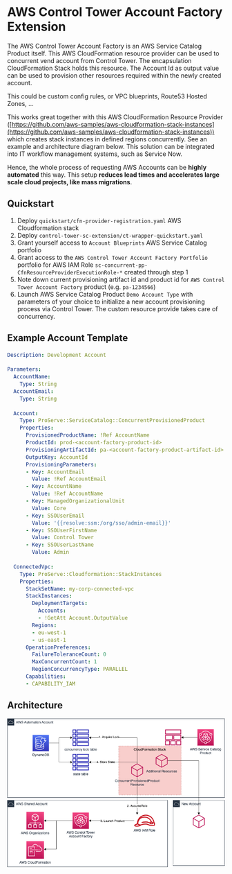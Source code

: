 # AWS Control Tower Account Factory Extension

The AWS Control Tower Account Factory is an AWS Service Catalog Product itself. This AWS CloudFormation resource provider can
be used to concurrent vend account from Control Tower. The encapsulation CloudFormation Stack holds this resource.
The Account Id as output value can be used to provision other resources required within the newly created account.

This could be custom config rules, or VPC blueprints, Route53 Hosted Zones, ... 

This works great together with this AWS CloudFormation Resource Provider ([https://github.com/aws-samples/aws-cloudformation-stack-instances](https://github.com/aws-samples/aws-cloudformation-stack-instances)) which creates stack instances in defined regions concurrently.
See an example and architecture diagram below. This solution can be integrated into IT workflow management systems, such as Service Now.

Hence, the whole process of requesting AWS Accounts can be **highly automated** this way. This setup **reduces lead times and accelerates large scale cloud projects, like mass migrations**.  

## Quickstart

1. Deploy `quickstart/cfn-provider-registration.yaml` AWS Cloudformation stack
2. Deploy `control-tower-sc-extension/ct-wrapper-quickstart.yaml`
3. Grant yourself access to `Account Blueprints` AWS Service Catalog portfolio
4. Grant access to the `AWS Control Tower Account Factory Portfolio` portfolio for AWS IAM Role `sc-concurrent-pp-CfnResourceProviderExecutionRole-*` created through step 1
5. Note down current provisioning artifact id and product id for `AWS Control Tower Account Factory` product (e.g. `pa-1234566`)
6. Launch AWS Service Catalog Product `Demo Account Type` with parameters of your choice to initialize a new account provisioning process via Control Tower. The custom resource provide takes care of concurrency.

## Example Account Template

```yaml
Description: Development Account

Parameters:
  AccountName:
    Type: String
  AccountEmail:
    Type: String

  Account:
    Type: ProServe::ServiceCatalog::ConcurrentProvisionedProduct
    Properties:
      ProvisionedProductName: !Ref AccountName
      ProductId: prod-<account-factory-product-id>
      ProvisioningArtifactId: pa-<account-factory-product-artifact-id>
      OutputKey: AccountId
      ProvisioningParameters:
      - Key: AccountEmail
        Value: !Ref AccountEmail
      - Key: AccountName
        Value: !Ref AccountName
      - Key: ManagedOrganizationalUnit
        Value: Core
      - Key: SSOUserEmail
        Value: '{{resolve:ssm:/org/sso/admin-email}}'
      - Key: SSOUserFirstName
        Value: Control Tower
      - Key: SSOUserLastName
        Value: Admin

  ConnectedVpc:
    Type: ProServe::Cloudformation::StackInstances
    Properties:
      StackSetName: my-corp-connected-vpc
      StackInstances:
        DeploymentTargets:
          Accounts:
          - !GetAtt Account.OutputValue
        Regions:
        - eu-west-1
        - us-east-1
      OperationPreferences:
        FailureToleranceCount: 0
        MaxConcurrentCount: 1
        RegionConcurrencyType: PARALLEL
      Capabilities:
      - CAPABILITY_IAM
```
## Architecture

![architecture-diagram](ct-sc-extension-architecture.png)